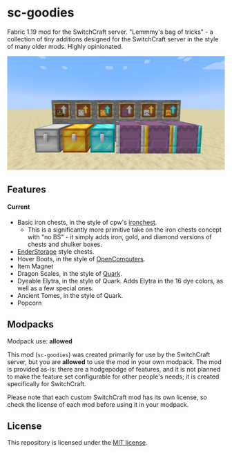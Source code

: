 # sc-goodies

Fabric 1.19 mod for the SwitchCraft server. "Lemmmy's bag of tricks" - a collection of tiny additions designed for the
SwitchCraft server in the style of many older mods. Highly opinionated.

![sc-goodies](img/header.png)

## Features

#### Current
- Basic iron chests, in the style of cpw's [ironchest](https://github.com/progwml6/ironchest).
  - This is a significantly more primitive take on the iron chests concept with "no BS" - it simply adds iron, gold,
    and diamond versions of chests and shulker boxes.
- [EnderStorage](https://github.com/TheCBProject/EnderStorage) style chests.
- Hover Boots, in the style of [OpenComputers](https://github.com/MightyPirates/OpenComputers).
- Item Magnet
- Dragon Scales, in the style of [Quark](https://github.com/VazkiiMods/Quark/).
- Dyeable Elytra, in the style of Quark. Adds Elytra in the 16 dye colors, as well as a few special ones.
- Ancient Tomes, in the style of Quark.
- Popcorn

## Modpacks

Modpack use: **allowed**

This mod (`sc-goodies`) was created primarily for use by the SwitchCraft server, but you are **allowed** to use the
mod in your own modpack. The mod is provided as-is: there are a hodgepodge of features, and it is not planned to make
the feature set configurable for other people's needs; it is created specifically for SwitchCraft.

Please note that each custom SwitchCraft mod has its own license, so check the license of each mod before using it in
your modpack.

## License

This repository is licensed under the [MIT license](LICENSE).
